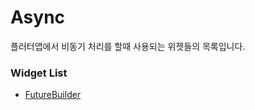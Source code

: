# Async

플러터앱에서 비동기 처리를 할때 사용되는 위젯들의 목록입니다.

### Widget List

- [FutureBuilder](https://github.com/okinawaa/flutter-widget-tutorial/blob/main/Async/FutureBuilder.md)
